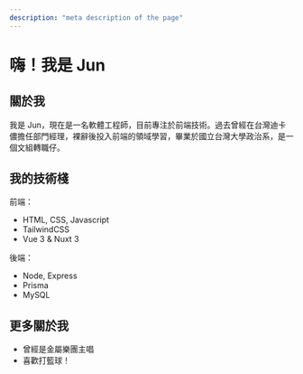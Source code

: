 ```yaml
---
description: "meta description of the page"
---
```


# 嗨！我是 Jun

## 關於我

我是 Jun，現在是一名軟體工程師，目前專注於前端技術。過去曾經在台灣迪卡儂擔任部門經理，裸辭後投入前端的領域學習，畢業於國立台灣大學政治系，是一個文組轉職仔。

## 我的技術棧

前端：

- HTML, CSS, Javascript
- TailwindCSS
- Vue 3 & Nuxt 3

後端：

- Node, Express
- Prisma
- MySQL

## 更多關於我

- 曾經是金屬樂團主唱
- 喜歡打籃球！
